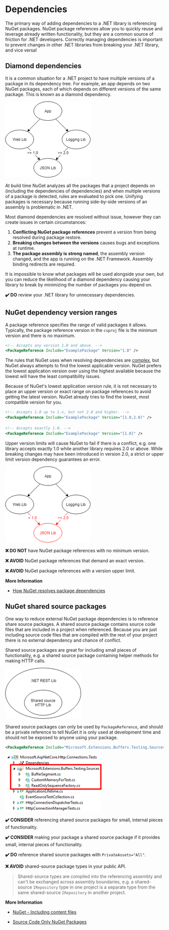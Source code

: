 ﻿# Dependencies

The primary way of adding dependencies to a .NET library is referencing NuGet packages. NuGet package references allow you to quickly reuse and leverage already written functionality, but they are a common source of friction for .NET developers. Correctly managing dependencies is important to prevent changes in other .NET libraries from breaking your .NET library, and vice versa!

## Diamond dependencies

It is a common situation for a .NET project to have multiple versions of a package in its dependency tree. For example, an app depends on two NuGet packages, each of which depends on different versions of the same package. This is known as a diamond dependency.

![Diamond dependency](../images/diamond-dependency.png "Diamond dependency")

At build time NuGet analyzes all the packages that a project depends on (including the dependencies of dependencies) and when multiple versions of a package is detected, rules are evaluated to pick one. Unifying packages is necessary because running side-by-side versions of an assembly is problematic in .NET.

Most diamond dependencies are resolved without issue, however they can create issues in certain circumstances:

1. **Conflicting NuGet package references** prevent a version from being resolved during package restore.
2. **Breaking changes between the versions** causes bugs and exceptions at runtime.
3. **The package assembly is strong named**, the assembly version changed, and the app is running on the .NET Framework. Assembly binding redirects are required.

It is impossible to know what packages will be used alongside your own, but you can reduce the likelihood of a diamond dependency causing your library to break by minimizing the number of packages you depend on.

**✔️ DO** review your .NET library for unnecessary dependencies.

## NuGet dependency version ranges

A package reference specifies the range of valid packages it allows. Typically, the package reference version in the `csproj` file is the minimum version and there is no maximum.

```xml
<!-- Accepts any version 1.0 and above. -->
<PackageReference Include="ExamplePackage" Version="1.0" />
```

The rules that NuGet uses when resolving dependencies are [complex](https://docs.microsoft.com/en-us/nuget/consume-packages/dependency-resolution), but NuGet always attempts to find the lowest applicable version. NuGet prefers the lowest application version over using the highest available because the lowest will have the least compatibility issues.

Because of NuGet's lowest application version rule, it is not necessary to place an upper version or exact range on package references to avoid getting the latest version. NuGet already tries to find the lowest, most compatible version for you.

```xml
<!-- Accepts 1.0 up to 1.x, but not 2.0 and higher. -->
<PackageReference Include="ExamplePackage" Version="[1.0,2.0)" />

<!-- Accepts exactly 1.0. -->
<PackageReference Include="ExamplePackage" Version="[1.0]" />
```

Upper version limits will cause NuGet to fail if there is a conflict, e.g. one library accepts exactly 1.0 while another library requires 2.0 or above. While breaking changes may have been introduced in version 2.0, a strict or upper limit version dependency guarantees an error.

![Diamond dependency conflict](../images/diamond-dependency-conflict.png "Diamond dependency conflict")

**❌ DO NOT** have NuGet package references with no minimum version.

**❌ AVOID** NuGet package references that demand an exact version.

**❌ AVOID** NuGet package references with a version upper limit.

**More Information**

* [How NuGet resolves package dependencies](https://docs.microsoft.com/en-us/nuget/consume-packages/dependency-resolution)

## NuGet shared source packages

One way to reduce external NuGet package dependencies is to reference share source packages. A shared source package contains source code files that are included in a project when referenced. Because you are just including source code files that are compiled with the rest of your project there is no external dependency and chance of conflict.

Shared source packages are great for including small pieces of functionality, e.g. a shared source package containing helper methods for making HTTP calls.

![Shared source package](../images/shared-source-package.png "Shared source package")

Shared source packages can only be used by `PackageReference`, and should be a private reference to tell NuGet it is only used at development time and should not be exposed to anyone using your package.

```xml
<PackageReference Include="Microsoft.Extensions.Buffers.Testing.Sources" PrivateAssets="All" Version="1.0" />
```

![Shared source project](../images/shared-source-project.png "Shared source project")

**✔️ CONSIDER** referencing shared source packages for small, internal pieces of functionality.

**✔️ CONSIDER** making your package a shared source package if it provides small, internal pieces of functionality.

**✔️ DO** reference shared source packages with `PrivateAssets="All"`.

**❌ AVOID** shared-source package types in your public API.

> Shared-source types are compiled into the referencing assembly and can't be exchanged across assembly boundaries, e.g. a shared-source `IRepository` type in one project is a separate type from the same shared-source `IRepository` in another project.

**More Information**

* [NuGet - Including content files](https://docs.microsoft.com/en-us/nuget/reference/nuspec#including-content-files)

* [Source Code Only NuGet Packages](https://medium.com/@attilah/source-code-only-nuget-packages-8f34a8fb4738)